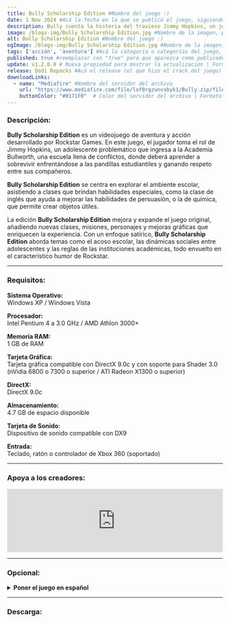 ```yaml
---
title: Bully Scholarship Edition #Nombre del juego :)
date: 1 Nov 2024 #Acá la fecha en la que se publicó el juego, siguiendo este formato: Dia "30", Mes "Oct", Año "2024" = como debe quedar: 30 Oct 2024
description: Bully cuenta la historia del travieso Jimmy Hopkins, un joven de 15 años que atraviesa la hilaridad y la incomodidad de la adolescencia. Vence a los deportistas en el balón prisionero, haz bromas a los pijos, salva a los nerds, besa a la chica y avanza por la jerarquía social en la peor escuela de la zona. #Acá una mini descripción del juego
image: /blogs-img/Bully Scholarship Edition.jpg #Nombre de la imagen, por lo general es exactamente el mismo nombre que el juego excluyendo lo ":" (Dos puntos)
alt: Bully Scholarship Edition #Nombre del juego :)
ogImage: /blogs-img/Bully Scholarship Edition.jpg #Nombre de la imagen, por lo general es exactamente el mismo nombre que el juego excluyendo lo ":" (Dos puntos)
tags: ['acción', 'aventura'] #Acá la categoría o categorías del juego, si es más de una se coloca en este formato: ['categoría1', 'categoría2']
published: true #reemplazar con "true" para que aparezca como publicado
update: v1.2.0.0 # Nueva propiedad para mostrar la actualización | Formato: v1.0.0
release: Dodi Repacks #Acá el release (el que hizo el crack del juego) | Formato: Nicolhetti
downloadLinks:
  - name: "Mediafire" #Nombre del servidor del archivo
    url: "https://www.mediafire.com/file/lof0rgzunvxbyk1/Bully.zip/file" #Link de descarga
    buttonColor: "#0171F0"  # Color del servidor del archivo | Formato hexadecimal | MediaFire: #0171F0 | Buzzheavier: #FF6600 |
---
```


<!--En VSCode seleccionando una palabra, por ejemplo: "Bully Scholarship Edition" y apretando Ctrl+F2 se seleccionan todas las palabras iguales-->

### Descripción:
**Bully Scholarship Edition** es un videojuego de aventura y acción desarrollado por Rockstar Games. En este juego, el jugador toma el rol de Jimmy Hopkins, un adolescente problemático que ingresa a la Academia Bullworth, una escuela llena de conflictos, donde deberá aprender a sobrevivir enfrentándose a las pandillas estudiantiles y ganando respeto entre sus compañeros.

**Bully Scholarship Edition** se centra en explorar el ambiente escolar, asistiendo a clases que brindan habilidades especiales, como la clase de inglés que ayuda a mejorar las habilidades de persuasión, o la de química, que permite crear objetos útiles.

La edición **Bully Scholarship Edition** mejora y expande el juego original, añadiendo nuevas clases, misiones, personajes y mejoras gráficas que enriquecen la experiencia. Con un enfoque satírico, **Bully Scholarship Edition** aborda temas como el acoso escolar, las dinámicas sociales entre adolescentes y las reglas de las instituciones académicas, todo envuelto en el característico humor de Rockstar.

<!--Prompt para Chat-GPT: Hazme una descripción para el juego "Bully Scholarship Edition" y cada que menciones "Bully Scholarship Edition" ponlo en negrita -->

---

### Requisitos:
**Sistema Operativo:**  
Windows XP / Windows Vista

**Procesador:**  
Intel Pentium 4 a 3.0 GHz / AMD Athlon 3000+

**Memoria RAM:**  
1 GB de RAM

**Tarjeta Gráfica:**  
Tarjeta gráfica compatible con DirectX 9.0c y con soporte para Shader 3.0 (nVidia 6800 o 7300 o superior / ATI Radeon X1300 o superior)

**DirectX:**  
DirectX 9.0c

**Almacenamiento:**  
4.7 GB de espacio disponible

**Tarjeta de Sonido:**  
Dispositivo de sonido compatible con DX9

**Entrada:**  
Teclado, ratón o controlador de Xbox 360 (soportado)
<!--Si falta o sobra un requisito se quita o se agrega manteniendo el mismo formato-->

---

### Apoya a los creadores:
<iframe src="https://store.steampowered.com/widget/12200/" frameborder="0" style="background-color: transparent; width: 100% !important; aspect-ratio: 646 / 190;"></iframe>

<!--Reemplazar los numeros (AppID) del juego (en este caso 12200) por el numero (AppID) correspondiente con el juego a publicar-->
<!--El AppID se encuentra en la URL del Juego en Steam-->

---

### Opcional:

<details close>
  <summary><strong>Poner el juego en español</strong></summary>
  <br><strong>Paso 1:</strong> Ir a la carpeta <strong>Config\Text\</strong>
  <br><strong>Paso 2:</strong> Cambiar el nombre de los archivos <strong>American</strong> a <strong>AmericanBackup</strong>
  <br><strong>Paso 3:</strong> Cambiar el nombre de los archivos <strong>Spanish</strong> a <strong>American</strong>
  <br><strong>Paso 4:</strong> Disfrutar el juego.<br>
  </ul>
</details>

---

### Descarga:
